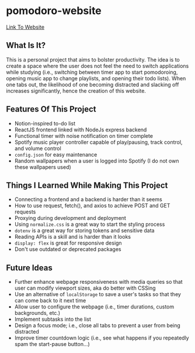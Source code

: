 # pomodoro-website
[Link To Website](https://carlxw.github.io/pomodoro-website/)

## What Is It?
This is a personal project that aims to bolster productivity. The idea is to create a space where the user does not feel the need to switch applications while studying (i.e., switching between timer app to start pomodoroing, opening music app to change playlists, and opening their todo lists). When one tabs out, the likelihood of one becoming distracted and slacking off increases significantly, hence the creation of this website.

## Features Of This Project
* Notion-inspired to-do list
* ReactJS frontend linked with NodeJs express backend
* Functional timer with noise notification on timer complete
* Spotify music player controller capable of play/pausing, track control, and volume control
* `config.json` for easy maintenance 
* Random wallpapers when a user is logged into Spotify (I do not own these wallpapers used)

## Things I Learned While Making This Project
* Connecting a frontend and a backend is harder than it seems 
* How to use request, fetch(), and axios to achieve POST and GET requests
* Proxying during development and deployment
* Using `normalize.css` is a great way to start the styling process
* `dotenv` is a great way for storing tokens and sensitive data
* Reading APIs is a skill and is harder than it looks
* `display: flex` is great for responsive design
* Don't use outdated or deprecated packages

## Future Ideas
* Further enhance webpage responsiveness with media queries so that user can modify viewport sizes, aka do better with CSSing
* Use an alternative of `localStorage` to save a user's tasks so that they can come back to it next time
* Allow user to configure the webpage (i.e., timer durations, custom backgrounds, etc.)
* Implement subtasks into the list
* Design a focus mode; i.e., close all tabs to prevent a user from being distracted
* Improve timer countdown logic (i.e., see what happens if you repeatedly spam the start-pause button...)